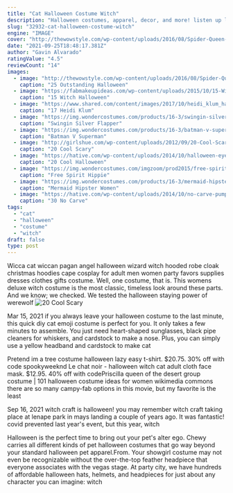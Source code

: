 ```yaml
---
title: "Cat Halloween Costume Witch"
description: "Halloween costumes, apparel, decor, and more! listen up lovers of all things spooktacular, creepy-crawly, grim-and-ghostly, hair-raising, and haunted, we welcome you to the spine-chilling and startling treats youve been dying to find  the hot topic halloween"
slug: "32932-cat-halloween-costume-witch"
engine: "IMAGE"
cover: "http://thewowstyle.com/wp-content/uploads/2016/08/Spider-Queen-Halloween-Makeup-....jpg"
date: "2021-09-25T18:48:17.381Z"
author: "Gavin Alvarado"
ratingValue: "4.5"
reviewCount: "14"
images:
  - image: "http://thewowstyle.com/wp-content/uploads/2016/08/Spider-Queen-Halloween-Makeup-....jpg"
    caption: "25 Outstanding Halloween"
  - image: "https://fabmakeupideas.com/wp-content/uploads/2015/10/15-Witch-Halloween-Makeup-Ideas-Looks-Trends-2015-5.jpg"
    caption: "15 Witch Halloween"
  - image: "https://www.shared.com/content/images/2017/10/heidi_klum_halloween_costume_hindu_goddess_trans_NvBQzQNjv4BqvSDfg1RA02RN50mDz5Ks8ya2kVUYY5pmgmc37zVquFM.jpg"
    caption: "17 Heidi Klum"
  - image: "https://img.wondercostumes.com/products/16-3/swingin-silver-flapper-women-costume.jpg"
    caption: "Swingin Silver Flapper"
  - image: "https://img.wondercostumes.com/products/16-3/batman-v-superman-wonder-woman-deluxe-women-costume.jpg"
    caption: "Batman V Superman"
  - image: "http://girlshue.com/wp-content/uploads/2012/09/20-Cool-Scary-Cute-Unique-Halloween-Costumes-2012-For-Babies-Kids-18.jpg"
    caption: "20 Cool Scary"
  - image: "https://hative.com/wp-content/uploads/2014/10/halloween-eye-makeup/4-halloween-eye-makeup-ideas.jpg"
    caption: "20 Cool Halloween"
  - image: "https://img.wondercostumes.com/imgzoom/prod2015/free-spirit-hippie-girl-costume.jpg"
    caption: "Free Spirit Hippie"
  - image: "https://img.wondercostumes.com/products/16-3/mermaid-hipster.jpg"
    caption: "Mermaid Hipster Women"
  - image: "https://hative.com/wp-content/uploads/2014/10/no-carve-pumpkin-ideas/29-pirate-pumpkin.jpg"
    caption: "30 No Carve"
tags:
  - "cat"
  - "halloween"
  - "costume"
  - "witch"
draft: false
type: post
---
```


Wicca cat wiccan pagan angel halloween wizard witch hooded robe cloak christmas hoodies cape cosplay for adult men women party favors supplies dresses clothes gifts costume. Well, one costume, that is. This womens deluxe witch costume is the most classic, timeless look around these parts. And we know; we checked. We tested the halloween staying power of werewolf
![20 Cool Scary](http://girlshue.com/wp-content/uploads/2012/09/20-Cool-Scary-Cute-Unique-Halloween-Costumes-2012-For-Babies-Kids-18.jpg "20 Cool Scary")

Mar 15, 2021 if you always leave your halloween costume to the last minute, this quick diy cat emoji costume is perfect for you. It only takes a few minutes to assemble. You just need heart-shaped sunglasses, black pipe cleaners for whiskers, and cardstock to make a nose. Plus, you can simply use a yellow headband and cardstock to make cat
<!--inArticleAds-->

<!--galleryOne-->

Pretend im a tree costume halloween lazy easy t-shirt. $20.75. 30% off with code spookyweeknd  Le chat noir - halloween witch cat adult cloth face mask. $12.95. 40% off with codePriscilla queen of the desert group costume | 101 halloween costume ideas for women wikimedia commons there are so many campy-fab options in this movie, but my favorite is the least
<!--inArticleAds-->

<!--galleryTwo-->

Sep 16, 2021 witch craft is halloween! you may remember witch craft taking place at lenape park in mays landing a couple of years ago. It was fantastic! covid prevented last year's event, but this year, witch
<!--galleryThree-->

Halloween is the perfect time to bring out your pet's alter ego. Chewy carries all different kinds of pet halloween costumes that go way beyond your standard halloween pet apparel.From. Your showgirl costume may not even be recognizable without the over-the-top feather headpiece that everyone associates with the vegas stage. At party city, we have hundreds of affordable halloween hats, helmets, and headpieces for just about any character you can imagine: witch
